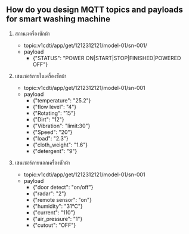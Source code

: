 ## How do you design MQTT topics and payloads for smart washing machine

1. สถานะเครื่องซักผ้า
    - topic:v1cdti/app/get/1212312121/model-01/sn-001/
    - payload
        - {"STATUS": "POWER ON|START|STOP|FINISHED|POWERED OFF"}
1. เซนเซอร์ภายในเครื่องซักผ้า
    - topic:v1cdti/app/get/1212312121/model-01/sn-001
    - payload
        - {"temperature": "25.2"}
        - {"flow level": "4"}
        - {"Rotating": "15"}
        - {"Dirt": "12"}
        - {"Vibration": "limit:30"}
        - {"Speed": "20"}
        - {"load": "2.3"}
        - {"cloth_weight": "1.6"}
        - {"detergent": "9"}
        

 1. เซนเซอร์ภายนอกเครื่องซักผ้า
    - topic:v1cdti/app/get/1212312121/model-01/sn-001
    - payload
        - {"door detect": "on/off"}
        - {"radar": "2"}
        - {"remote sensor": "on"}
        - {"humidity": "31°C"}
        - {"current": "110"}
        - {"air_pressure": "1"}
        - {"cutout": "OFF"}



